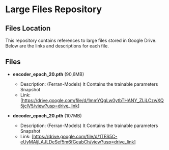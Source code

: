 # Large Files Repository

## Files Location
This repository contains references to large files stored in Google Drive. Below are the links and descriptions for each file.

## Files
- **encoder_epoch_20.pth** (90,6MB)
  - Description: (Ferran-Models) It Contains the trainable parameters Snapshot
  - Link: [https://drive.google.com/file/d/1mmYQgLw0ytbTHANY_ZLiLCzwXQ5jclV5/view?usp=drive_link]


- **decoder_epoch_20.pth** (107MB)
  - Description: (Ferran-Models) It Contains the trainable parameters Snapshot
  - Link: [https://drive.google.com/file/d/1TES5C-eUyMAljLAJLDeSef5m6fGeabCh/view?usp=drive_link]